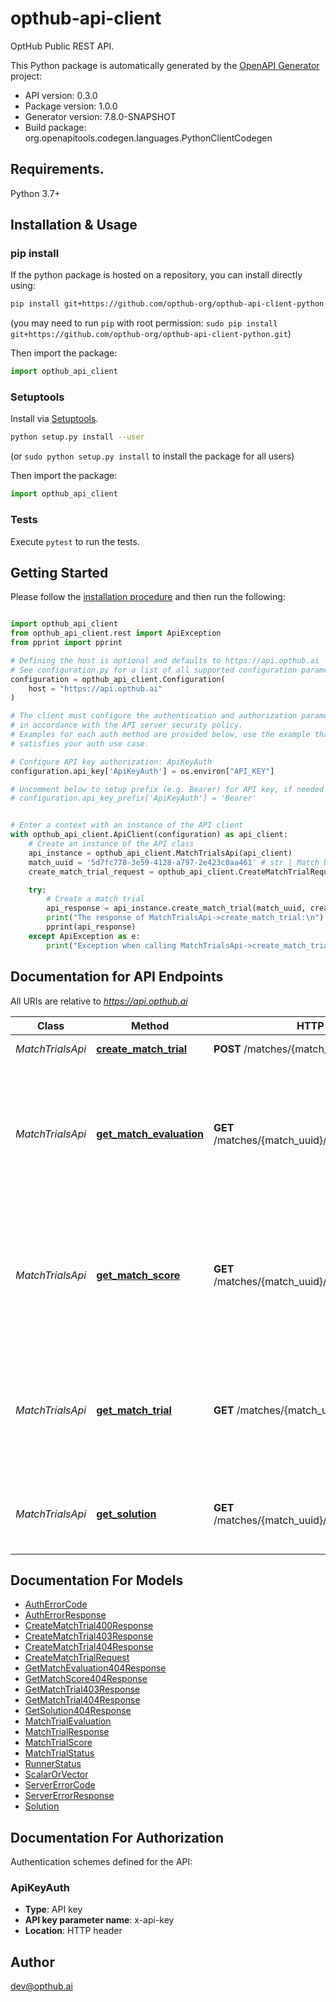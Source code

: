 # opthub-api-client
OptHub Public REST API.

This Python package is automatically generated by the [OpenAPI Generator](https://openapi-generator.tech) project:

- API version: 0.3.0
- Package version: 1.0.0
- Generator version: 7.8.0-SNAPSHOT
- Build package: org.openapitools.codegen.languages.PythonClientCodegen

## Requirements.

Python 3.7+

## Installation & Usage
### pip install

If the python package is hosted on a repository, you can install directly using:

```sh
pip install git+https://github.com/opthub-org/opthub-api-client-python.git
```
(you may need to run `pip` with root permission: `sudo pip install git+https://github.com/opthub-org/opthub-api-client-python.git`)

Then import the package:
```python
import opthub_api_client
```

### Setuptools

Install via [Setuptools](http://pypi.python.org/pypi/setuptools).

```sh
python setup.py install --user
```
(or `sudo python setup.py install` to install the package for all users)

Then import the package:
```python
import opthub_api_client
```

### Tests

Execute `pytest` to run the tests.

## Getting Started

Please follow the [installation procedure](#installation--usage) and then run the following:

```python

import opthub_api_client
from opthub_api_client.rest import ApiException
from pprint import pprint

# Defining the host is optional and defaults to https://api.opthub.ai
# See configuration.py for a list of all supported configuration parameters.
configuration = opthub_api_client.Configuration(
    host = "https://api.opthub.ai"
)

# The client must configure the authentication and authorization parameters
# in accordance with the API server security policy.
# Examples for each auth method are provided below, use the example that
# satisfies your auth use case.

# Configure API key authorization: ApiKeyAuth
configuration.api_key['ApiKeyAuth'] = os.environ["API_KEY"]

# Uncomment below to setup prefix (e.g. Bearer) for API key, if needed
# configuration.api_key_prefix['ApiKeyAuth'] = 'Bearer'


# Enter a context with an instance of the API client
with opthub_api_client.ApiClient(configuration) as api_client:
    # Create an instance of the API class
    api_instance = opthub_api_client.MatchTrialsApi(api_client)
    match_uuid = '5d7fc778-3e59-4128-a797-2e423c0aa461' # str | Match UUID
    create_match_trial_request = opthub_api_client.CreateMatchTrialRequest() # CreateMatchTrialRequest |  (optional)

    try:
        # Create a match trial
        api_response = api_instance.create_match_trial(match_uuid, create_match_trial_request=create_match_trial_request)
        print("The response of MatchTrialsApi->create_match_trial:\n")
        pprint(api_response)
    except ApiException as e:
        print("Exception when calling MatchTrialsApi->create_match_trial: %s\n" % e)

```

## Documentation for API Endpoints

All URIs are relative to *https://api.opthub.ai*

Class | Method | HTTP request | Description
------------ | ------------- | ------------- | -------------
*MatchTrialsApi* | [**create_match_trial**](docs/MatchTrialsApi.md#create_match_trial) | **POST** /matches/{match_uuid}/trials | Create a match trial
*MatchTrialsApi* | [**get_match_evaluation**](docs/MatchTrialsApi.md#get_match_evaluation) | **GET** /matches/{match_uuid}/trials/{trial_no}/evaluation | Retrieve status of a specific match evaluation related to the Solution submitted by the Participant themselves.
*MatchTrialsApi* | [**get_match_score**](docs/MatchTrialsApi.md#get_match_score) | **GET** /matches/{match_uuid}/trials/{trial_no}/score | Retrieve status of a specific match score related to the Solution submitted by the Participant themselves.
*MatchTrialsApi* | [**get_match_trial**](docs/MatchTrialsApi.md#get_match_trial) | **GET** /matches/{match_uuid}/trials/{trial_no} | Retrieve status of a specific Match Trial related to the Solution submitted by the Participant themselves.
*MatchTrialsApi* | [**get_solution**](docs/MatchTrialsApi.md#get_solution) | **GET** /matches/{match_uuid}/trials/{trial_no}/solution | Retrieve the Solution submitted by the Participant themselves.


## Documentation For Models

 - [AuthErrorCode](docs/AuthErrorCode.md)
 - [AuthErrorResponse](docs/AuthErrorResponse.md)
 - [CreateMatchTrial400Response](docs/CreateMatchTrial400Response.md)
 - [CreateMatchTrial403Response](docs/CreateMatchTrial403Response.md)
 - [CreateMatchTrial404Response](docs/CreateMatchTrial404Response.md)
 - [CreateMatchTrialRequest](docs/CreateMatchTrialRequest.md)
 - [GetMatchEvaluation404Response](docs/GetMatchEvaluation404Response.md)
 - [GetMatchScore404Response](docs/GetMatchScore404Response.md)
 - [GetMatchTrial403Response](docs/GetMatchTrial403Response.md)
 - [GetMatchTrial404Response](docs/GetMatchTrial404Response.md)
 - [GetSolution404Response](docs/GetSolution404Response.md)
 - [MatchTrialEvaluation](docs/MatchTrialEvaluation.md)
 - [MatchTrialResponse](docs/MatchTrialResponse.md)
 - [MatchTrialScore](docs/MatchTrialScore.md)
 - [MatchTrialStatus](docs/MatchTrialStatus.md)
 - [RunnerStatus](docs/RunnerStatus.md)
 - [ScalarOrVector](docs/ScalarOrVector.md)
 - [ServerErrorCode](docs/ServerErrorCode.md)
 - [ServerErrorResponse](docs/ServerErrorResponse.md)
 - [Solution](docs/Solution.md)


<a id="documentation-for-authorization"></a>
## Documentation For Authorization


Authentication schemes defined for the API:
<a id="ApiKeyAuth"></a>
### ApiKeyAuth

- **Type**: API key
- **API key parameter name**: x-api-key
- **Location**: HTTP header


## Author

dev@opthub.ai


